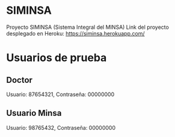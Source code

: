 # SIMINSA
Proyecto SIMINSA (Sistema Integral del MINSA)
Link del proyecto desplegado en Heroku: https://siminsa.herokuapp.com/

# Usuarios de prueba
## Doctor
Usuario: 87654321, Contraseña: 00000000

## Usuario Minsa
Usuario: 98765432, Contraseña: 00000000
